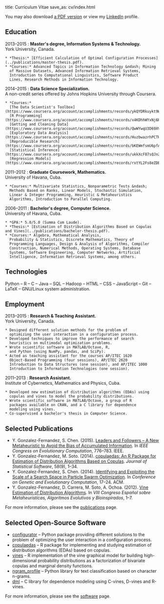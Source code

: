 title: Curriculum Vitae
save_as: cv/index.html

You may also download
[a PDF version]({attach}yasser_gonzalez.pdf "Yasser Gonzalez — Curriculum Vitae")
or view my [LinkedIn](https://linkedin.com/in/yasserglez) profile.

## Education

2013&ndash;2015
:   **Master's degree, Information Systems & Technology.**<br>
    York University, Canada.

    * *Thesis:* [Efficient Calculation of Optimal Configuration Processes](../publications/master-thesis.pdf).
    * *Courses:* Advanced Topics in Information Technology &ndash; Mining
      of Massive Datasets, Advanced Information Retrieval Systems,
      Introduction to Computational Linguistics, Software Product
      Lines, Research Methods in Information Technology.

2014&ndash;2015
:   **Data Science Specialization.**<br>
    A non-credit series offered by Johns Hopkins University through Coursera.

    * *Courses:*
      [The Data Scientist's Toolbox](https://www.coursera.org/account/accomplishments/records/ykQYDRkuykt9WWr7),
      [R Programming](https://www.coursera.org/account/accomplishments/records/x4KDhhWYxNj6HG2t),
      [Getting and Cleaning Data](https://www.coursera.org/account/accomplishments/records/QwWYwqU3D69XVpvd),
      [Exploratory Data Analysis](https://www.coursera.org/account/accomplishments/records/HuzbwazrhPCTHMrX),
      [Reproducible Research](https://www.coursera.org/account/accomplishments/records/bKEWmfsmU6pfA2V6),
      [Statistical Inference](https://www.coursera.org/account/accomplishments/records/ukkXcF87sQJn27f3),
      [Regression Models](https://www.coursera.org/account/accomplishments/records/rxtYL2Fs8eZDByKa).

2011&ndash;2012
:   **Graduate Coursework, Mathematics.**<br>
    University of Havana, Cuba.

    * *Courses:* Multivariate Statistics, Nonparametric Tests &ndash;
      Methods Based on Ranks, Linear Models, Stochastic Simulation,
      Linear & Integer Programming, Heuristic & Metaheuristics
      Algorithms, Introduction to Parallel Computing.

2006&ndash;2011
:   **Bachelor's degree, Computer Science.**<br>
    University of Havana, Cuba.

    * *GPA:* 5.0/5.0 (Summa Cum Laude).
    * *Thesis:* [Estimation of Distribution Algorithms Based on Copulas and Vines](../publications/bachelor-thesis.pdf).
    * *Courses:* Algebra, Mathematical Analysis,
      Probability & Statistics, Discrete Mathematics, Theory of
      Programming Languages, Design & Analysis of Algorithms, Compiler
      Construction, Numerical Methods, Operating Systems, Database
      Systems, Software Engineering, Computer Networks, Artificial
      Intelligence, Information Retrieval Systems, among others.

## Technologies

Python &ndash;
R &ndash;
C &ndash;
Java &ndash;
SQL &ndash;
Hadoop &ndash;
HTML &ndash;
CSS &ndash;
JavaScript &ndash;
Git &ndash;
LaTeX &ndash;
GNU/Linux system administration.

## Employment

2013&ndash;2015
:   **Research & Teaching Assistant.**<br>
    York University, Canada.

    * Designed different solution methods for the problem of
      optimizing the user interaction in a configuration process.
    * Developed techniques to improve the performance of search
      heuristics on multimodal optimization problems.
    * Wrote scientific software in MATLAB/Octave, R,
      and Python (using NumPy, pandas, and SciPy).
    * Acted as teaching assistant for the courses AP/ITEC 1620
      Object-Based Programming (four sessions), AP/ITEC 2620
      Introduction to Data Structures (one session), and AP/ITEC 1000
      Introduction to Information Technologies (one session).

2011&ndash;2013
:   **Research Assistant.**<br>
    Institute of Cybernetics, Mathematics and Physics, Cuba.

    * Developed new estimation of distribution algorithms (EDAs) using
      copulas and vines to model the probability distributions.
    * Wrote scientific software in MATLAB/Octave, a group of R
      packages available on CRAN, and a C library for dependence
      modeling using vines.
    * Co-supervised a bachelor's thesis in Computer Science.

## Selected Publications

* Y. Gonzalez-Fernandez, S. Chen. (2015).
  [Leaders and Followers &ndash; A New Metaheuristic to Avoid the Bias of Accumulated Information](http://dx.doi.org/10.1109/CEC.2015.7256970).
  In *IEEE Congress on Evolutionary Computation*, 776&ndash;783. IEEE.
* Y. Gonzalez-Fernandez, M. Soto. (2014).
  [copulaedas: An R Package for Estimation of Distribution Algorithms Based on Copulas](http://www.jstatsoft.org/v58/i09/paper).
  *Journal of Statistical Software*, 58(9), 1&ndash;34.
* Y. Gonzalez-Fernandez, S. Chen. (2014).
  [Identifying and Exploiting the Scale of a Search Space in Particle Swarm Optimization](http://doi.acm.org/10.1145/2576768.2598280).
  In *Conference on Genetic and Evolutionary Computation*, 17&ndash;24. ACM.
* Y. Gonzalez-Fernandez, D. Carrera, M. Soto, A. Ochoa. (2012).
  [Vine Estimation of Distribution Algorithms](http://simd.albacete.org/maeb2012/papers/paper_99.pdf).
  In *VIII Congreso Español sobre Metaheurísticas, Algoritmos Evolutivos y Bioinspirados*, 1&ndash;7.

For more information, please see the [publications](/publications/) page.

## Selected Open-Source Software

* [configurator](https://github.com/yasserglez/configurator) &ndash;
  Python package providing different solutions to the problem of
  optimizing the user interaction in a configuration process.
* [copulaedas](https://github.com/yasserglez/copulaedas)
  &ndash; R package for implementing and studying estimation of
  distribution algorithms (EDAs) based on copulas.
* [vines](https://github.com/yasserglez/vines) &ndash; R implementation
  of the vine graphical model for building high-dimensional
  probability distributions as a factorization of bivariate copulas
  and marginal density functions.
* [ngram_profile](https://github.com/yasserglez/ngram_profile)
  &ndash; Python library for text classification based on character n-grams.
* [dml](https://github.com/yasserglez/dml) &ndash; C library for dependence
  modeling using C-vines, D-vines and R-vines.

For more information, please see the [software](/software/) page.
